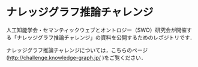 # ナレッジグラフ推論チャレンジ
人工知能学会・セマンティックウェブとオントロジー（SWO）研究会が開催する「ナレッジグラフ推論チャレンジ」の資料を公開するためのレポジトリです．　　

ナレッジグラフ推論チャレンジについては，こちらのページ(http://challenge.knowledge-graph.jp/ )をご覧ください．　　
　　


